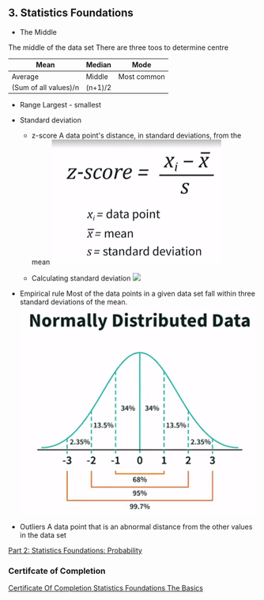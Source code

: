 ## 3. Statistics Foundations
- The Middle 

The middle of the data set 
There are three toos to determine centre 

Mean | Median | Mode |
---|---|---|
Average | Middle |Most common
(Sum of all values)/n|(n+1)/2|

- Range 
Largest - smallest 

- Standard deviation 
	- z-score 
	A data point's distance, in standard deviations, from the mean
	![](https://github.com/wtbrissy/Linkedin_learning/blob/main/Images/Pasted%20image%2020211028101153.png)


	
	- Calculating standard deviation 
	![](https://githubcom/wtbrissy/Linkedin_learning/blob/main/Images/Pasted%20image%2020211028101422.png)
	
	
- Empirical rule
Most of the data points in a given data set fall within three standard deviations of the mean.
![](https://github.com/wtbrissy/Linkedin_learning/blob/main/Images/Pasted%20image%2020211028101949.png)

- Outliers 
A data point that is an abnormal distance from the other values in the data set

[Part 2: Statistics Foundations: Probability](https://www.linkedin.com/learning/statistics-foundations-probability?u=2163426)

### Certifcate of Completion 
[Certificate Of Completion Statistics Foundations The Basics](https://github.com/wtbrissy/Linkedin_learning/blob/main/Certificates/Certificate%20Of%20Completion%20Statistics%20Foundations%20The%20Basics.pdf)